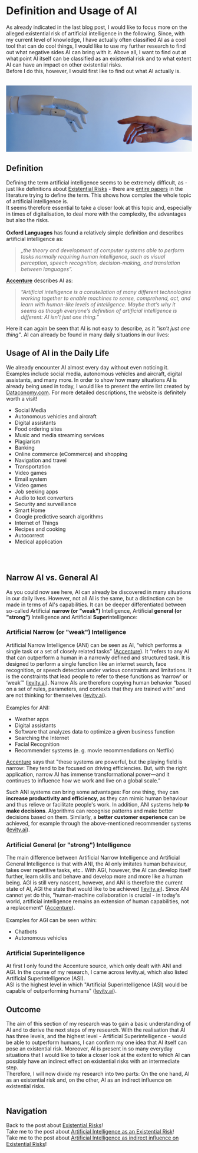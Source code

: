 # Definition and Usage of AI
As already indicated in the last blog post, I would like to focus more on the alleged existential risk of artificial intelligence in the following. Since, with my current level of knowledge, I have actually often classified AI as a cool tool that can do cool things, I would like to use my further research to find out what negative sides AI can bring with it. Above all, I want to find out at what point AI itself can be classified as an existential risk and to what extent AI can have an impact on other existential risks. <br>
Before I do this, however, I would first like to find out what AI actually is. <br><br>

<p align="center">
  <img src="/assets/img/hands.jpg">
</p>

## Definition
Defining the term artificial intelligence seems to be extremely difficult, as - just like definitions about [Existential Risks](/pages/3_existential_risks.md) - there are [entire papers](https://arxiv.org/pdf/1210.1568.pdf) in the literature trying to define the term. This shows how complex the whole topic of artificial intelligence is. <br>
It seems therefore essential to take a closer look at this topic and, especially in times of digitalisation, to deal more with the complexity, the advantages but also the risks.
<br><br>
**Oxford Languages** has found a relatively simple definition and describes artificial intelligence as: 
> *„the theory and development of computer systems able to perform tasks normally requiring human intelligence, such as visual perception, speech recognition, decision-making, and translation between languages”.*

[**Accenture**](https://www.accenture.com/us-en/insights/artificial-intelligence-summary-index) describes AI as:
> *“Artificial intelligence is a constellation of many different technologies working together to enable machines to sense, comprehend, act, and learn with human-like levels of intelligence. Maybe that’s why it seems as though everyone’s definition of artificial intelligence is different: AI isn’t just one thing.”*

Here it can again be seen that AI is not easy to describe, as it *"isn't just one thing"*. AI can already be found in many daily situations in our lives:

## Usage of AI in the Daily Life
We already encounter AI almost every day without even noticing it. Examples include social media, autonomous vehicles and aircraft, digital assistants, and many more. In order to show how many situations AI is already being used in today, I would like to present the entire list created by [Dataconomy.com](https://dataconomy.com/2022/05/artificial-intelligence-in-everyday-life/). For more detailed descriptions, the website is definitely worth a visit! <br>
- Social Media
- Autonomous vehicles and aircraft
- Digital assistants
- Food ordering sites
- Music and media streaming services
- Plagiarism
- Banking
- Online commerce (eCommerce) and shopping
- Navigation and travel
- Transportation
- Video games 
- Email system 
- Video games
- Job seeking apps
- Audio to text converters
- Security and surveillance
- Smart Home
- Google predictive search algorithms 
- Internet of Things
- Recipes and cooking
- Autocorrect  
- Medical application

<br><br> 

## Narrow AI vs. General AI
As you could now see here, AI can already be discovered in many situations in our daily lives. However, not all AI is the same, but a distinction can be made in terms of AI's capabilities. It can be deeper differentiated  between so-called Artificial **narrow (or "weak")** Intelligence, Artificial **general (or "strong")** Intelligence and Artificial **Super**intelligence:
### Artificial Narrow (or "weak") Intelligence
Artificial Narrow Intelligence (ANI) can be seen as AI, “which performs a single task or a set of closely related tasks” ([Accenture](https://www.accenture.com/us-en/insights/artificial-intelligence-summary-index)). It “refers to any AI that can outperform a human in a narrowly defined and structured task. It is designed to perform a single function like an internet search, face recognition, or speech detection under various constraints and limitations. It is the constraints that lead people to refer to these functions as ‘narrow’ or ‘weak’” ([levity.ai](https://levity.ai/blog/general-ai-vs-narrow-ai)). Narrow AIs are therefore copying human behavior “based on a set of rules, parameters, and contexts that they are trained with” and are not thinking for themselves ([levity.ai](https://levity.ai/blog/general-ai-vs-narrow-ai)).<br><br>
Examples for ANI:
- Weather apps
- Digital assistants
- Software that analyzes data to optimize a given business function 
- Searching the Internet
- Facial Recognition
- Recommender systems (e. g. movie recommendations on Netflix)

[Accenture](https://www.accenture.com/us-en/insights/artificial-intelligence-summary-index) says that "these systems are powerful, but the playing field is narrow: They tend to be focused on driving efficiencies. But, with the right application, narrow AI has immense transformational power—and it continues to influence how we work and live on a global scale.”<br>

Such ANI systems can bring some advantages: For one thing, they can **increase productivity and efficiency**, as they can mimic human behaviour and thus relieve or facilitate people's work. In addition, ANI systems help **to make decisions**. Algorithms can recognise patterns and make better decisions based on them. Similarly, a **better customer experience** can be achieved, for example through the above-mentioned recommender systems ([levity.ai](https://levity.ai/blog/general-ai-vs-narrow-ai)).


### Artificial General (or "strong") Intelligence
The main difference between Artificial Narrow Intelligence and Artificial General Intelligence is that with ANI, the AI only imitates human behaviour, takes over repetitive tasks, etc.. With AGI, however, the AI can develop itself further, learn skills and behave and develop more and more like a human being. AGI is still very nascent, however, and ANI is therefore the current state of AI, AGI the state that would like to be achieved ([levity.ai](https://levity.ai/blog/general-ai-vs-narrow-ai)). Since ANI cannot yet do this, "human-machine collaboration is crucial - in today's world, artificial intelligence remains an extension of human capabilities, not a replacement" ([Accenture](https://www.accenture.com/us-en/insights/artificial-intelligence-summary-index)).<br><br>
Examples for AGI can be seen within:
- Chatbots
- Autonomous vehicles

### Artificial Superintelligence
At first I only found the Accenture source, which only dealt with ANI and AGI. In the course of my research, I came across levity.ai, which also listed Artificial Superintelligence (ASI). <br>
ASI is the highest level in which "Artificial Superintelligence (ASI) would be capable of outperforming humans" ([levity.ai](https://levity.ai/blog/general-ai-vs-narrow-ai)).

## Outcome
The aim of this section of my research was to gain a basic understanding of AI and to derive the next steps of my research. With the realisation that AI has three levels, and the highest level - Artificial Superintelligence - would be able to outperform humans, I can confirm my one idea that AI itself can pose an existential risk. Moreover, AI is present in so many everyday situations that I would like to take a closer look at the extent to which AI can possibly have an indirect effect on existential risks with an intermediate step.<br>
Therefore, I will now divide my research into two parts: On the one hand, AI as an existential risk and, on the other, AI as an indirect influence on existential risks.
<br><br>
## Navigation
Back to the post about [Existential Risks](3_existential_risks.md)!<br>
Take me to the post about [Artificial Intelligence as an Existential Risk](5_ai_as_er.md)!<br>
Take me to the post about [Artificial Intelligence as indirect influence on Existential Risks](6_ai_and_politics.md)!<br>
